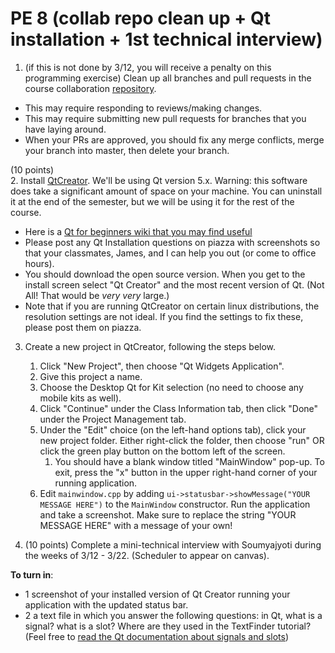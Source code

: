 PE 8 (collab repo clean up + Qt installation + 1st technical interview)
==============

1. (if this is not done by 3/12, you will receive a penalty on this programming exercise) Clean up all branches and pull requests in the course collaboration [repository](https://github.com/muzny/csci3010-spring2019-collab).
- This may require responding to reviews/making changes.
- This may require submitting new pull requests for branches that you have laying around.
- When your PRs are approved, you should fix any merge conflicts, merge your branch into master, then delete your branch.

(10 points)  
2. Install [QtCreator](http://doc.qt.io/qt-5/gettingstarted.html). We'll be using Qt version 5.x. Warning: this software does take a significant amount of space on your machine. You can uninstall it at the end of the semester, but we will be using it for the rest of the course.
- Here is a [Qt for beginners wiki that you may find useful](https://wiki.qt.io/Qt_for_Beginners)
- Please post any Qt Installation questions on piazza with screenshots so that your classmates, James, and I can help you out (or come to office hours).
- You should download the open source version. When you get to the install screen select "Qt Creator" and the most recent version of Qt. (Not All! That would be _very_ _very_ large.)
- Note that if you are running QtCreator on certain linux distributions, the resolution settings are not ideal. If you find the settings to fix these, please post them on piazza.

3. Create a new project in QtCreator, following the steps below.
    1. Click "New Project", then choose "Qt Widgets Application".
    2. Give this project a name.
    3. Choose the Desktop Qt for Kit selection (no need to choose any mobile kits as well).
    4. Click "Continue" under the Class Information tab, then click "Done" under the Project Management tab.
    5. Under the "Edit" choice (on the left-hand options tab), click your new project folder. Either right-click the folder, then choose "run" OR click the green play button on the bottom left of the screen.
        1. You should have a blank window titled "MainWindow" pop-up. To exit, press the "x" button in the upper right-hand corner of your running application.
    6. Edit `mainwindow.cpp` by adding `ui->statusbar->showMessage("YOUR MESSAGE HERE")` to the `MainWindow` constructor. Run the application and take a screenshot. Make sure to replace the string "YOUR MESSAGE HERE" with a message of your own!

4. (10 points) Complete a mini-technical interview with Soumyajyoti during the weeks of 3/12 - 3/22. (Scheduler to appear on canvas).

__To turn in__:
- 1 screenshot of your installed version of Qt Creator running your application with the updated status bar.
- 2 a text file in which you answer the following questions: in Qt, what is a signal? what is a slot? Where are they used in the TextFinder tutorial? (Feel free to [read the Qt documentation about signals and slots](http://doc.qt.io/qt-5/signalsandslots.html))
